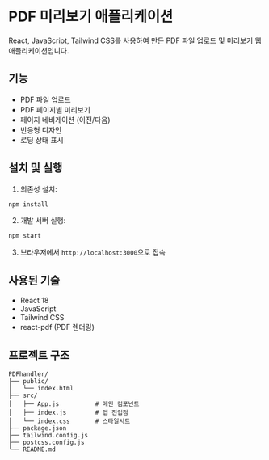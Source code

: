 # PDF 미리보기 애플리케이션

React, JavaScript, Tailwind CSS를 사용하여 만든 PDF 파일 업로드 및 미리보기 웹 애플리케이션입니다.

## 기능

- PDF 파일 업로드
- PDF 페이지별 미리보기
- 페이지 네비게이션 (이전/다음)
- 반응형 디자인
- 로딩 상태 표시

## 설치 및 실행

1. 의존성 설치:
```bash
npm install
```

2. 개발 서버 실행:
```bash
npm start
```

3. 브라우저에서 `http://localhost:3000`으로 접속

## 사용된 기술

- React 18
- JavaScript
- Tailwind CSS
- react-pdf (PDF 렌더링)

## 프로젝트 구조

```
PDFhandler/
├── public/
│   └── index.html
├── src/
│   ├── App.js          # 메인 컴포넌트
│   ├── index.js        # 앱 진입점
│   └── index.css       # 스타일시트
├── package.json
├── tailwind.config.js
├── postcss.config.js
└── README.md
``` 